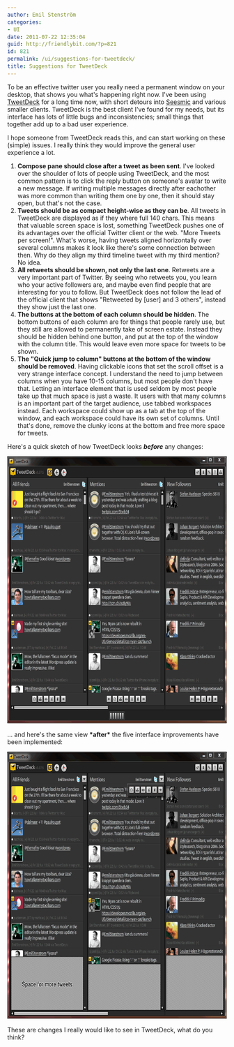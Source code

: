 ```yaml
---
author: Emil Stenström
categories:
- UI
date: 2011-07-22 12:35:04
guid: http://friendlybit.com/?p=821
id: 821
permalink: /ui/suggestions-for-tweetdeck/
title: Suggestions for TweetDeck
---
```


To be an effective twitter user you really need a permanent window on your desktop, that shows you what's happening right now. I've been using <a class="zem_slink" title="TweetDeck" href="http://www.tweetdeck.com" rel="homepage">TweetDeck</a> for a long time now, with short detours into <a class="zem_slink" title="seesmic" href="http://seesmic.com" rel="homepage">Seesmic</a> and various smaller clients. TweetDeck is the best client I've found for my needs, but its interface has lots of little bugs and inconsistencies; small things that together add up to a bad user experience.

I hope someone from TweetDeck reads this, and can start working on these (simple) issues. I really think they would improve the general user experience a lot.

  1. **Compose pane should close after a tweet as been sent**. I've looked over the shoulder of lots of people using TweetDeck, and the most common pattern is to click the reply button on someone's avatar to write a new message. If writing multiple messages directly after eachother was more common than writing them one by one, then it should stay open, but that's not the case.
  2. **Tweets should be as compact height-wise as they can be**. All tweets in TweetDeck are displayed as if they where full 140 chars. This means that valuable screen space is lost, something TweetDeck pushes one of its advantages over the official Twitter client or the web. "More Tweets per screen!". What's worse, having tweets aligned horizontally over several columns makes it look like there's some connection between then. Why do they align my third timeline tweet with my third mention? No idea.
  3. **All retweets should be shown, not only the last one**. Retweets are a very important part of Twitter. By seeing who retweets you, you learn who your active followers are, and maybe even find people that are interesting for you to follow. But TweetDeck does not follow the lead of the official client that shows "Retweeted by [user] and 3 others", instead they show just the last one.
  4. **The buttons at the bottom of each column should be hidden**. The bottom buttons of each column are for things that people rarely use, but they still are allowed to permanently take of screen estate. Instead they should be hidden behind one button, and put at the top of the window with the column title. This would leave even more space for tweets to be shown.
  5. **The "Quick jump to column" buttons at the bottom of the window should be removed**. Having clickable icons that set the scroll offset is a very strange interface concept. I understand the need to jump between columns when you have 10-15 columns, but most people don't have that. Letting an interface element that is used seldom by most people take up that much space is just a waste. It users with that many columns is an important part of the target audience, use tabbed workspaces instead. Each workspace could show up as a tab at the top of the window, and each workspace could have its own set of columns. Until that's done, remove the clunky icons at the bottom and free more space for tweets.

Here's a quick sketch of how TweetDeck looks ***before*** any changes:

[<img class="alignnone size-full wp-image-824" title="tweetdeck_original" src="/files/post-media/tweetdeck_original.png" alt="" width="730" height="612">](/files/post-media/tweetdeck_original.png)

… and here's the same view **\*after\*** the five interface improvements have been implemented:

[<img class="alignnone size-full wp-image-826" title="tweetdeck_redesign" src="/files/post-media/tweetdeck_redesign1.png" alt="" width="730" height="612">](/files/post-media/tweetdeck_redesign1.png)

These are changes I really would like to see in TweetDeck, what do you think?
